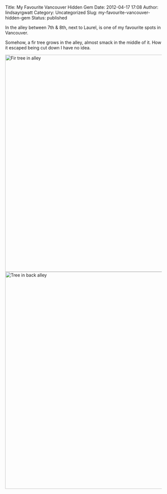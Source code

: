Title: My Favourite Vancouver Hidden Gem
Date: 2012-04-17 17:08
Author: lindsayrgwatt
Category: Uncategorized
Slug: my-favourite-vancouver-hidden-gem
Status: published

In the alley between 7th & 8th, next to Laurel, is one of my favourite spots in Vancouver.

Somehow, a fir tree grows in the alley, almost smack in the middle of it. How it escaped being cut down I have no idea.

<img src="{static}/images/2012/04/IMG_1661.jpg" title="Fir tree in alley" class="aligncenter size-full " width="520" height="696" alt="Fir tree in alley" />

<img src="{static}/images/2012/04/IMG_1656.jpg" title="Tree in back alley" class="aligncenter size-full " width="520" height="696" alt="Tree in back alley" />
